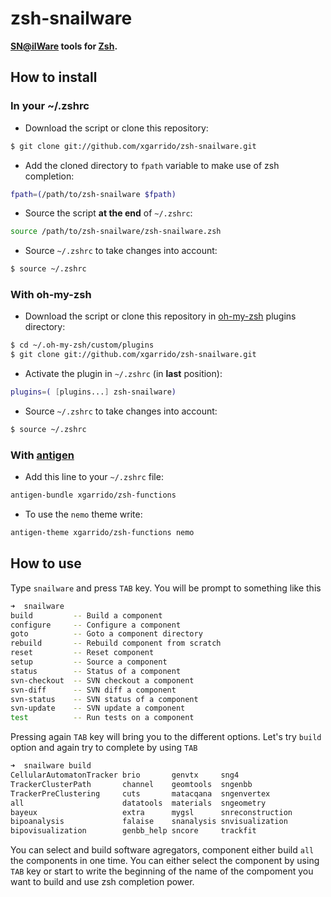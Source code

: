 # zsh-snailware

**[SN@ilWare](https://nemo.lpc-caen.in2p3.fr) tools for [Zsh](http://www.zsh.org).**

How to install
--------------

### In your ~/.zshrc

* Download the script or clone this repository:

``` bash
$ git clone git://github.com/xgarrido/zsh-snailware.git
```

* Add the cloned directory to `fpath` variable to make use of zsh completion:

``` bash
fpath=(/path/to/zsh-snailware $fpath)
```

* Source the script **at the end** of `~/.zshrc`:

``` bash
source /path/to/zsh-snailware/zsh-snailware.zsh
```

* Source `~/.zshrc`  to take changes into account:

``` bash
$ source ~/.zshrc
```

### With oh-my-zsh

* Download the script or clone this repository in [oh-my-zsh](http://github.com/robbyrussell/oh-my-zsh) plugins directory:

``` bash
$ cd ~/.oh-my-zsh/custom/plugins
$ git clone git://github.com/xgarrido/zsh-snailware.git
```

* Activate the plugin in `~/.zshrc` (in **last** position):

``` bash
plugins=( [plugins...] zsh-snailware)
```

* Source `~/.zshrc`  to take changes into account:

``` bash
$ source ~/.zshrc
```

### With [antigen](https://github.com/zsh-users/antigen)

* Add this line to your `~/.zshrc` file:

``` bash
antigen-bundle xgarrido/zsh-functions
```

* To use the `nemo` theme write:

``` bash
antigen-theme xgarrido/zsh-functions nemo
```

How to use
----------

Type `snailware` and press `TAB` key. You will be prompt to
something like this

```bash
➜  snailware
build         -- Build a component
configure     -- Configure a component
goto          -- Goto a component directory
rebuild       -- Rebuild component from scratch
reset         -- Reset component
setup         -- Source a component
status        -- Status of a component
svn-checkout  -- SVN checkout a component
svn-diff      -- SVN diff a component
svn-status    -- SVN status of a component
svn-update    -- SVN update a component
test          -- Run tests on a component
```

Pressing again `TAB` key will bring you to the different
options. Let's try `build` option and again try to complete by using `TAB`

```bash
➜  snailware build
CellularAutomatonTracker brio       genvtx     sng4
TrackerClusterPath       channel    geomtools  sngenbb
TrackerPreClustering     cuts       matacqana  sngenvertex
all                      datatools  materials  sngeometry
bayeux                   extra      mygsl      snreconstruction
bipoanalysis             falaise    snanalysis snvisualization
bipovisualization        genbb_help sncore     trackfit
```

You can select and build software agregators, component either build `all` the
components in one time. You can either select the component by using
`TAB` key or start to write the beginning of the name of the compoment you want
to build and use zsh completion power.
